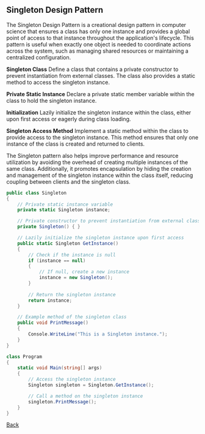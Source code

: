 ## Singleton Design Pattern

The Singleton Design Pattern is a creational design pattern in computer science that ensures a class has only one instance and provides a global point of access to that instance throughout the application's lifecycle. This pattern is useful when exactly one object is needed to coordinate actions across the system, such as managing shared resources or maintaining a centralized configuration.

**Singleton Class**
Define a class that contains a private constructor to prevent instantiation from external classes. The class also provides a static method to access the singleton instance.

**Private Static Instance**
Declare a private static member variable within the class to hold the singleton instance.

**Initialization**
Lazily initialize the singleton instance within the class, either upon first access or eagerly during class loading.

**Singleton Access Method**
Implement a static method within the class to provide access to the singleton instance. This method ensures that only one instance of the class is created and returned to clients.

The Singleton pattern also helps improve performance and resource utilization by avoiding the overhead of creating multiple instances of the same class. Additionally, it promotes encapsulation by hiding the creation and management of the singleton instance within the class itself, reducing coupling between clients and the singleton class.

```csharp
public class Singleton
{
    // Private static instance variable
    private static Singleton instance;

    // Private constructor to prevent instantiation from external classes
    private Singleton() { }

    // Lazily initialize the singleton instance upon first access
    public static Singleton GetInstance()
    {
        // Check if the instance is null
        if (instance == null)
        {
            // If null, create a new instance
            instance = new Singleton();
        }
        
        // Return the singleton instance
        return instance;
    }

    // Example method of the singleton class
    public void PrintMessage()
    {
        Console.WriteLine("This is a Singleton instance.");
    }
}

class Program
{
    static void Main(string[] args)
    {
        // Access the singleton instance
        Singleton singleton = Singleton.GetInstance();

        // Call a method on the singleton instance
        singleton.PrintMessage();
    }
}
```
[Back](README.md/#singleton)
